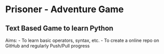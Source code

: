 # Prisoner - Adventure Game
## Text Based Game to learn Python

  Aims:
    - To learn basic operators, syntax, etc.
    - To create a online repo on GitHub and regularly Push/Pull progress
